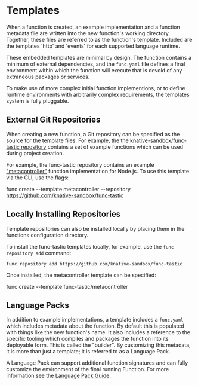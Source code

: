 # Templates

When a function is created, an example implementation and a function metadata file are written into the new function's working directory.  Together, these files are referred to as the function's template.  Included are the templates 'http' and 'events' for each supported language runtime.

These embedded templates are minimal by design.  The function contains a minimum of external dependencies, and the `func.yaml` file defines a final environment within which the function will execute that is devoid of any extraneous packages or services.

To make use of more complex initial function implementions, or to define runtime environments with arbitrarily complex requirements, the templates system is fully pluggable.

## External Git Repositories

When creating a new function, a Git repository can be specified as the source for the template files.  For example, the the [knative-sandbox/func-tastic repository](https://github.com/knative-sandbox/func-tastic) contains a set of example functions which can be used during project creation.

For example, the func-tastic repository contains an example ["metacontroller"](https://metacontroller.github.io/metacontroller) function implementation for Node.js.  To use this template via the CLI, use the flags:

func create <name> --template metacontroller --repository https://github.com/knative-sandbox/func-tastic

## Locally Installing Repositories

Template repositories can also be installed locally by placing them in the functions configuration directory.

To install the func-tastic templates locally, for example, use the `func repository add` command:

```
func repository add https://github.com/knative-sandbox/func-tastic
```

Once installed, the metacontroller template can be specified:

func create <name> --template func-tastic/metacontroller

## Language Packs

In addition to example implementations, a template includes a `func.yaml` which includes metadata about the function.  By default this is populated with things like the new function's name.  It also includes a reference to the specific tooling which compiles and packages the function into its deployable form.  This is called the "builder".  By customizing this metadata, it is more than just a template; it is referred to as a Language Pack.

A Language Pack can support additional function signatures and can fully customize the environment of the final running Function.  For more information see the [Language Pack Guide](language-pack-contract.md).









